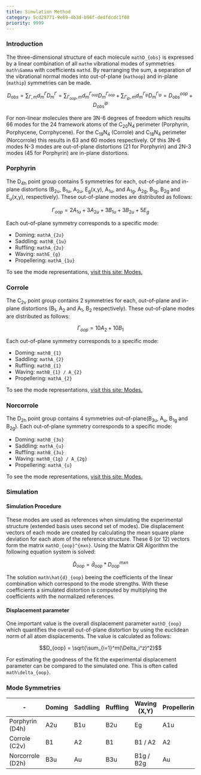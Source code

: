 ```yaml
---
title: Simulation Method
category: 5cd29771-9e69-4b3d-b96f-dedfdcdc1f08
priority: 9999
---
```

### Introduction

The three-dimensional structure of each molecule `mathD_{obs}` is expressed by a linear combination of all `mathm` vibrational modes of symmetries `math\Gamma` with coefficients `mathd`. By rearranging the sum, a separation of the vibrational normal modes into out-of-plane (`mathoop`) and in-plane (`mathip`) symmetries can be made.

```math
D_{obs} = \sum_{\Gamma,m}d_m^{\Gamma} D_m^{\Gamma} = \sum_{\Gamma_{oop},m}d_m^{\Gamma_{oop}} D_m^{\Gamma_{oop}} + \sum_{\Gamma_{ip},m}d_m^{\Gamma_{ip}} D_m^{\Gamma_{ip}} = D_{obs}^{oop} + D_{obs}^{ip}
```
For non-linear molecules there are 3N-6 degrees of freedom which results 66 modes for the 24 framework atoms of the C<sub>20</sub>N<sub>4</sub> perimeter (Porphyrin, Porphycene, Corrphycene). For the C<sub>19</sub>N<sub>4</sub> (Corrole) and C<sub>18</sub>N<sub>4</sub> perimeter (Norcorrole) this results in 63 and 60 modes respectively. Of this 3N-6 modes N-3 modes are out-of-plane distortions (21 for Porphyrin) and 2N-3 modes (45 for Porphyrin) are in-plane distortions. 

### Porphyrin
The D<sub>4h</sub> point group contains 5 symmetries for each, out-of-plane and in-plane distortions (B<sub>2u</sub>, B<sub>1u</sub>, A<sub>2u</sub>, E<sub>g</sub>(x,y), A<sub>1u</sub>, and A<sub>1g</sub>, A<sub>2g</sub>, B<sub>1g</sub>, B<sub>2g</sub> and E<sub>u</sub>(x,y), respectively). These out-of-plane modes are distributed as follows:
```math
\Gamma_{oop} = 2A_{1u} + 3A_{2u}+3B_{1u}+3B_{2u}+5E_{g}
```
Each out-of-plane symmetry corresponds to a specific mode:
* Doming: `mathA_{2u}`
* Saddling: `mathB_{1u}`
* Ruffling: `mathA_{2u}`
* Waving: `mathE_{g}`
* Propellering: `mathA_{1u}`

To see the mode representations, [visit this site: Modes.](/docs/modes#porphyrin)

### Corrole
The C<sub>2v</sub> point group contains 2 symmetries for each, out-of-plane and in-plane distortions (B<sub>1</sub>, A<sub>2</sub> and A<sub>1</sub>, B<sub>2</sub> respectively). These out-of-plane modes are distributed as follows:
```math
\Gamma_{oop} = 10A_{2} + 10B_{1}
```
Each out-of-plane symmetry corresponds to a specific mode:
* Doming: `mathB_{1}`
* Saddling: `mathA_{2}`
* Ruffling: `mathB_{1}`
* Waving: `mathB_{1} / A_{2}`
* Propellering: `mathA_{2}`

To see the mode representations, [visit this site: Modes.](/docs/modes#corrole)

### Norcorrole
The D<sub>2h</sub> point group contains 4 symmetries out-of-plane(B<sub>3u</sub>, A<sub>u</sub>, B<sub>1g</sub> and B<sub>2g</sub>).
Each out-of-plane symmetry corresponds to a specific mode:
* Doming: `mathB_{3u}`
* Saddling: `mathA_{u}`
* Ruffling: `mathB_{3u}`
* Waving: `mathB_{1g} / A_{2g}`
* Propellering: `mathA_{u}`

To see the mode representations, [visit this site: Modes.](/docs/modes#norcorrole)

### Simulation
#### Simulation Procedure
These modes are used as references when simulating the experimental structure (extended basis uses second set of modes). Die displacement vectors of each mode are created by calculating the mean square plane deviation for each atom of the reference structure. These 6 (or 12) vectors form the matrix `mathD_{oop}^{mxn}`. Using the Matrix QR Algorithm the following equation system is solved:
```math
\hat{D}_{oop} = \hat{d}_{oop} * D_{oop}^{mxn}
```
The solution `math\hat{d}_{oop}` beeing the coefficients of the linear combination which correspond to the mode strengths. With these coefficients a simulated distortion is computed by multiplying the coefficients with the normalized references.

#### Displacement parameter
One important value is the overall displacement parameter `mathD_{oop}` which quantifies the overall out-of-plane distortion by using the euclidean norm of all atom displacements. The value is calculated as follows:
```math
D_{oop} = \sqrt{\sum_{i=1}^m(\Delta_i^z)^2}
```
For estimating the goodness of the fit the experimental displacement parameter can be compared to the simulated one. This is often called `math\delta_{oop}`.

### Mode Symmetries

|-|Doming|Saddling|Ruffling|Waving (X,Y)|Propellering|
|---|---|---|---|---|---|
|Porphyrin (D4h)|A2u|B1u|B2u|Eg|A1u|
|Corrole (C2v)|B1|A2|B1|B1 / A2|A2|
|Norcorrole (D2h)|B3u|Au|B3u|B1g / B2g|Au|